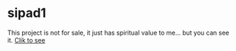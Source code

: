 # sipad1
This project is not for sale, it just has spiritual value to me... but you can see it.
<a href="sipad.vercel.app">Clik to see</a>
